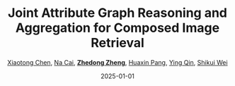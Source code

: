---
title: "Joint Attribute Graph Reasoning and Aggregation for Composed Image Retrieval"
collection: publications
permalink: /publication/Joint-At2025
date: 2025-01-01
doi: 
keywords: graph reasoning aggregation, composed image retrieval, attribute graph reasoning, object re-identification, image retrieval, 
venue: 'TMM'
author: '<a href="https://zdzheng.xyz/authors/Xiaotong-Chen" class="author">Xiaotong Chen</a>, <a href="https://zdzheng.xyz/authors/Na-Cai" class="author">Na Cai</a>, <strong><a href="https://zdzheng.xyz/authors/Zhedong-Zheng" class="author">Zhedong Zheng</a></strong>, <a href="https://zdzheng.xyz/authors/Huaxin-Pang" class="author">Huaxin Pang</a>, <a href="https://zdzheng.xyz/authors/Ying-Qin" class="author">Ying Qin</a>, <a href="https://zdzheng.xyz/authors/Shikui-Wei" class="author">Shikui Wei</a>'
sqlauthor: '{"@type": "Person","name": "Xiaotong Chen"}, {"@type": "Person","name": "Na Cai"}, {"@type": "Person","name": "Zhedong Zheng"}, {"@type": "Person","name": "Huaxin Pang"}, {"@type": "Person","name": "Ying Qin"}, {"@type": "Person","name": "Shikui Wei"}'
citation: ' Xiaotong Chen,  Na Cai,  Zhedong Zheng,  Huaxin Pang,  Ying Qin,  Shikui Wei, &quot;Joint Attribute Graph Reasoning and Aggregation for Composed Image Retrieval.&quot; TMM, 2025.'
pub_year: '2025'
bib: >
    @article{chen2025joint,<br>author = "Chen, Xiaotong and Cai, Na and Zheng, Zhedong and Pang, Huaxin and Qin, Ying and Wei, Shikui",<br>title = "Joint Attribute Graph Reasoning and Aggregation for Composed Image Retrieval",<br>journal = "TMM",<br>year = "2025"
    }

---